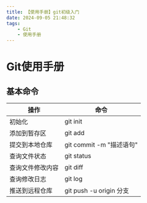 ```yaml
---
title: 【使用手册】git初级入门
date: 2024-09-05 21:48:32
tags: 
    - Git
    - 使用手册
---
```

# Git使用手册

## 基本命令

|操作|命令|
|--|--|
|初始化|git init|
|添加到暂存区|git add|
|提交到本地仓库|git commit -m "描述语句"|
|查询文件状态|git status|
|查询文件修改内容|git diff|
|查询修改日志|git log|
|推送到远程仓库|git push -u origin 分支